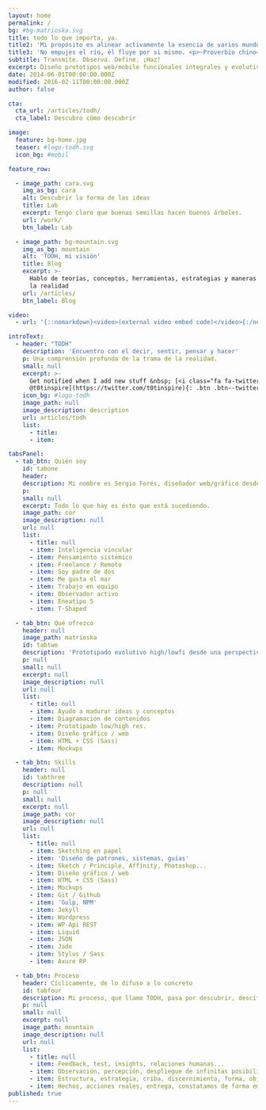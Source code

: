 ```yaml
---
layout: home
permalink: /
bg: #bg-matrioska.svg
title: todo lo que importa, ya.
title2: 'Mi propósito es alinear activamente la esencia de varios mundos: <ul> <li>Arte y creación</li> <li>Prototipado evolutivo</li> <li>Diseño web UI/UX</li> <li>Maquetación Front-end</li> <li>Procesos y metodos ágiles</li> <li>Conciencia y meditación</li> </ul> '
title3: 'No empujes el río, él fluye por si mismo. <p>~Proverbio chino</p>'
subtitle: Transmite. Observa. Define. ¡Haz!
excerpt: Diseño prototipos web/mobile funcionales integrales y evolutivos
date: 2014-06-01T00:00:00.000Z
modified: 2016-02-11T00:00:00.000Z
author: false

cta:
  cta_url: /articles/todh/
  cta_label: Descubro cómo descubrir

image:
  feature: bg-home.jpg
  teaser: #logo-todh.svg
  icon_bg: #mobil

feature_row:

  - image_path: cara.svg
    img_as_bg: cara
    alt: Descubrir la forma de las ideas
    title: Lab
    excerpt: Tengo claro que buenas semillas hacen buenos árboles.
    url: /work/
    btn_label: Lab

  - image_path: bg-mountain.svg
    img_as_bg: mountain
    alt: 'TODH, mi visión'
    title: Blog
    excerpt: >-
      Hablo de teorías, conceptos, herramientas, estrategias y maneras de pensar
      la realidad
    url: /articles/
    btn_label: Blog

video:
  - url: '{::nomarkdown}<video>(external video embed code)</video>{:/nomarkdown}'

introText:
  - header: "TODH"
    description: 'Encuentro con el decir, sentir, pensar y hacer'
    p: Una comprensión profunda de la trama de la realidad.
    small: null
    excerpt: >-
      Get notified when I add new stuff &nbsp; [<i class="fa fa-twitter"></i>
      @t0tinspire](https://twitter.com/t0tinspire){: .btn .btn--twitter}
    icon_bg: #logo-todh
    image_path: null
    image_description: description
    url: articles/todh
    list:
      - title:
      - item:

tabsPanel:
  - tab_btn: Quién soy
    id: tabone
    header:
    description: Mi nombre es Sergio Forés, diseñador web/gráfico desde 2000 y frontend desde 2013. Vivo en un pueblecido cerca de Barcelona con una hermosa montaña cerca. Me descubro cada día dentro de un milagro. Creo que lo sabemos todo, pero que no sabemos que lo sabemos.  
    p:
    small: null
    excerpt: Todo lo que hay es ésto que está sucediendo.
    image_path: cor
    image_description: null
    url: null
    list:
      - title: null
      - item: Inteligencia vincular
      - item: Pensamiento sistémico
      - item: Freelance / Remoto
      - item: Soy padre de dos
      - item: Me gusta el mar
      - item: Trabajo en equipo
      - item: Observador activo
      - item: Eneatipo 5
      - item: T-Shaped

  - tab_btn: Qué ofrezco
    header: null
    image_path: matrioska
    id: tabtwo
    description: 'Prototipado evolutivo high/lowfi desde una perspectiva holística. Ayudo a equipos multidisciplinares autoorganizados, startups o emprendedores creativos a transitar web/mobile. Escalabilidad, flexibilidad, agilidad, creatividad, funcionalidad, mejora contínua...'
    p: null
    small: null
    excerpt: null
    image_description: null
    url: null
    list:
      - title: null
      - item: Ayudo a madurar ideas y conceptos
      - item: Diagramación de contenidos
      - item: Prototipado low/high res.
      - item: Diseño gráfico / web
      - item: HTML + CSS (Sass)
      - item: Mockups

  - tab_btn: Skills
    header: null
    id: tabthree
    description: null
    p: null
    small: null
    excerpt: null
    image_path: cor
    image_description: null
    url: null
    list:
      - title: null
      - item: Sketching en papel
      - item: 'Diseño de patrones, sistemas, guías'
      - item: Sketch / Principle, Affinity, Photoshop...
      - item: Diseño gráfico / web
      - item: HTML + CSS (Sass)
      - item: Mockups
      - item: Git / Github
      - item: 'Gulp, NPM'
      - item: Jekyll
      - item: Wordpress
      - item: WP-Api REST
      - item: Liquid
      - item: JSON
      - item: Jade
      - item: Stylus / Sass
      - item: Axure RP

  - tab_btn: Proceso
    header: Cíclicamente, de lo difuso a lo concreto
    id: tabfour
    description: Mi proceso, que llamo TODH, pasa por descubrir, descifrar, realizar y transmitir un modo radicalmente distinto de percibir la realidad. Comprendiendo los mecanismos por los cuales se actualiza contínuamente el potencial de las cosas podemos materializar objetos mucho más humanos, vinculares y vivos.
    p: null
    small: null
    excerpt: null
    image_path: mountain
    image_description: null
    url: null
    list:
      - title: null
      - item: Feedback, test, insights, relaciones humanas...
      - item: Observación, percepción, despliegue de infinitas posibilidades, creatividad pura, atraemos el potencial...
      - item: Estructura, estrategia, criba, discernimiento, forma, objetivo, construcción...
      - item: Hechos, acciones reales, entrega, constatamos de forma empírica lo que está siendo...
published: true
---
```

